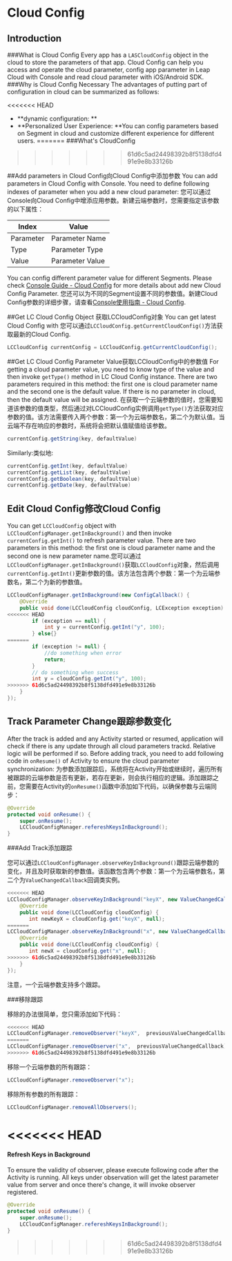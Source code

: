 # Cloud Config
## Introduction
###What is Cloud Config
Every app has a `LASCloudConfig` object in the cloud to store the parameters of that app. Cloud Config can help you access and operate the cloud parameter, config app parameter in Leap Cloud with Console and read cloud parameter with iOS/Android SDK.
###Why is Cloud Config Necessary
The advantages of putting part of configuration in cloud can be summarized as follows:

<<<<<<< HEAD
* **dynamic configuration: **
* **Personalized User Experience: **You can config parameters based on Segment in cloud and customize different experience for different users.
=======
###What's CloudConfig
>>>>>>> 61d6c5ad24498392b8f5138dfd491e9e8b33126b

##Add parameters in Cloud Config向Cloud Config中添加参数
You can add parameters in Cloud Config with Console. You need to define following indexes of parameter when you add a new cloud parameter: 您可以通过Console向Cloud Config中增添应用参数。新建云端参数时，您需要指定该参数的以下属性：

Index|Value
-------|-------
Parameter|Parameter Name
Type|Parameter Type
Value|Parameter Value

You can config different parameter value for different Segments. Please check [Console Guide - Cloud Config](..) for more details about add new Cloud Config Parameter. 您还可以为不同的Segment设置不同的参数值。新建Cloud Config参数的详细步骤，请查看[Console使用指南 - Cloud Config](..).

##Get LC Cloud Config Object 获取LCCloudConfig对象
You can get latest Cloud Config with 您可以通过`LCCloudConfig.getCurrentCloudConfig()`方法获取最新的Cloud Config.

```java
LCCloudConfig currentConfig = LCCloudConfig.getCurrentCloudConfig();
```

##Get LC Cloud Config Parameter Value获取LCCloudConfig中的参数值
For getting a cloud parameter value, you need to know type of the value and then invoke `getType()` method in LC Cloud Config instance. There are two parameters required in this method: the first one is cloud parameter name and the second one is the default value. If there is no parameter in cloud, then the default value will be assigned. 在获取一个云端参数的值时，您需要知道该参数的值类型，然后通过对LCCloudConfig实例调用`getType()`方法获取对应参数的值。该方法需要传入两个参数：第一个为云端参数名，第二个为默认值。当云端不存在响应的参数时，系统将会把默认值赋值给该参数。

```java
currentConfig.getString(key, defaultValue)
```

Similarly:类似地:

```java
currentConfig.getInt(key, defaultValue)
currentConfig.getList(key, defaultValue)
currentConfig.getBoolean(key, defaultValue)
currentConfig.getDate(key, defaultValue)
```

## Edit Cloud Config修改Cloud Config

You can get `LCCloudConfig` object with `LCCloudConfigManager.getInBackground()` and then invoke `currentConfig.getInt()` to refresh parameter value. There are two parameters in this method: the first one is cloud parameter name and the second one is new parameter name.您可以通过`LCCloudConfigManager.getInBackground()`获取`LCCloudConfig`对象，然后调用`currentConfig.getInt()`更新参数的值。该方法包含两个参数：第一个为云端参数名，第二个为新的参数值。

```java
LCCloudConfigManager.getInBackground(new ConfigCallback() {
    @Override
    public void done(LCCloudConfig cloudConfig, LCException exception) {
<<<<<<< HEAD
        if (exception == null) {
            int y = currentConfig.getInt("y", 100);
        } else{}
=======
        if (exception != null) {
            //do something when error
            return;
        }
        // do something when success
        int y = cloudConfig.getInt("y", 100);
>>>>>>> 61d6c5ad24498392b8f5138dfd491e9e8b33126b
    }
});
```

## Track Parameter Change跟踪参数变化
After the track is added and any Activity started or resumed, application will check if there is any update through all cloud parameters trackd. Relative logic will be performed if so. Before adding track, you need to add following code in `onResume()` of Activity to ensure the cloud parameter synchronization:
为参数添加跟踪后，系统将在Activity开始或继续时，遍历所有被跟踪的云端参数是否有更新，若存在更新，则会执行相应的逻辑。添加跟踪之前，您需要在Activity的`onResume()`函数中添加如下代码，以确保参数与云端同步：

```java
@Override
protected void onResume() {
    super.onResume();
    LCCloudConfigManager.refereshKeysInBackground();
}
```

###Add Track添加跟踪

您可以通过`LCCloudConfigManager.observeKeyInBackground()`跟踪云端参数的变化，并且及时获取新的参数值。该函数包含两个参数：第一个为云端参数名，第二个为`ValueChangedCallback`回调类实例。

```java
<<<<<<< HEAD
LCCloudConfigManager.observeKeyInBackground("keyX", new ValueChangedCallback() {
    @Override
    public void done(LCCloudConfig cloudConfig) {
       int newKeyX = cloudConfig.get("keyX", null);
=======
LCCloudConfigManager.observeKeyInBackground("x", new ValueChangedCallback() {
    @Override
    public void done(LCCloudConfig cloudConfig) {
       int newX = cloudConfig.get("x", null);
>>>>>>> 61d6c5ad24498392b8f5138dfd491e9e8b33126b
    }
});
```

注意，一个云端参数支持多个跟踪。

###移除跟踪

移除的办法很简单，您只需添加如下代码：

```java
<<<<<<< HEAD
LCCloudConfigManager.removeObserver("keyX",  previousValueChangedCallback);
=======
LCCloudConfigManager.removeObserver("x",  previousValueChangedCallback);
>>>>>>> 61d6c5ad24498392b8f5138dfd491e9e8b33126b
```

移除一个云端参数的所有跟踪：

```java
LCCloudConfigManager.removeObserver("x");
```

移除所有参数的所有跟踪：

```java
LCCloudConfigManager.removeAllObservers();
```

<<<<<<< HEAD
=======
#### Refresh Keys in Background

To ensure the validity of observer, please execute following code after the Activity is running. All keys under observation will get the latest parameter value from server and once there's change, it will invoke observer registered.

```java
@Override
protected void onResume() {
    super.onResume();
    LCCloudConfigManager.refereshKeysInBackground();
}
```
>>>>>>> 61d6c5ad24498392b8f5138dfd491e9e8b33126b
